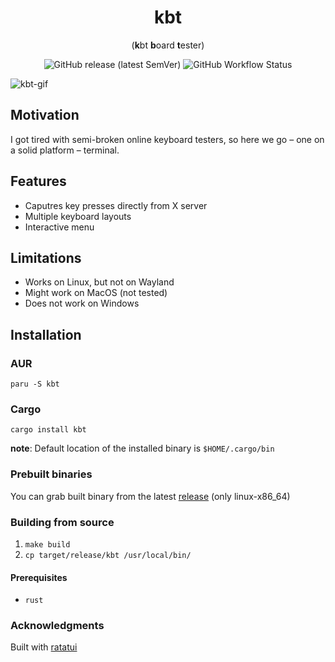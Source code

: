 <h1 align=center> kbt </h1>

<p align=center> (<b>k</b>bt <b>b</b>oard <b>t</b>ester) </p>
<p align=center> <img alt="GitHub release (latest SemVer)" src="https://img.shields.io/github/v/release/bloznelis/kbt"> <img alt="GitHub Workflow Status" src="https://img.shields.io/github/actions/workflow/status/bloznelis/kbt/ci.yaml"> </p>

![kbt-gif](https://github.com/bloznelis/kbt/assets/33397865/f986b89e-4482-4457-bf56-6bc53edce965)

## Motivation
I got tired with semi-broken online keyboard testers, so here we go – one on a solid platform – terminal.

## Features
  * Caputres key presses directly from X server
  * Multiple keyboard layouts
  * Interactive menu

## Limitations
* Works on Linux, but not on Wayland
* Might work on MacOS (not tested)
* Does not work on Windows

## Installation
### AUR
`paru -S kbt`

### Cargo
`cargo install kbt`

**note**: Default location of the installed binary is `$HOME/.cargo/bin`

### Prebuilt binaries
You can grab built binary from the latest [release](https://github.com/bloznelis/kbt/releases) (only linux-x86_64)

### Building from source
  1. `make build`
  2. `cp target/release/kbt /usr/local/bin/`

#### Prerequisites
  * `rust`

### Acknowledgments
Built with [ratatui](https://github.com/ratatui-org/ratatui)
